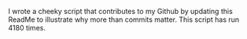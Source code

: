 I wrote a cheeky script that contributes to my Github by updating this ReadMe to illustrate why more than commits matter. This script has run 4180 times.